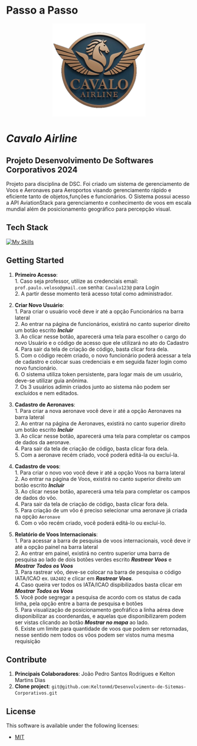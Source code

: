 <!--- # "Can be a image or a gift from the project pages" -->
# Passo a Passo

<p align="center">
  <a href="http://cavaloarlines.ddns.net/" target= '_blank'> <img src="Projeto/src/main/resources/static/images/cavalo2.png" width=50% alt=" ProjectName"> </a>
</p>

# *Cavalo Airline* 
## Projeto Desenvolvimento De Softwares Corporativos 2024

Projeto para disciplina de DSC. 
Foi criado um sistema de gerenciamento de Voos e Aeronaves para Aeroportos visando gerenciamento rápido e eficiente tanto de objetos,funções e funcionários.
O Sistema possui acesso a API AviationStack para gerenciamento e conhecimento de voos em escala mundial além de posicionamento geográfico para percepção visual.

## Tech Stack

<!--- # "Verify icons availability here https://github.com/tandpfun/skill-icons" -->

[![My Skills](https://skillicons.dev/icons?i=java,spring,javascript,html,css,postgresql,git,aws)](https://skillicons.dev)

## Getting Started

1. **Primeiro Acesso**: 
  <br>1. Caso seja professor, utilize as credenciais email: `prof.paulo.veloso@gmail.com` senha: `Cavalo123@` para Login
  <br>2. A partir desse momento terá acesso total como administrador.

2. **Criar Novo Usuário**: 
   <br> 1. Para criar o usuário você deve ir até a opção Funcionários na barra lateral
   <br> 2. Ao entrar na página de funcionários, existirá no canto superior direito um botão escrito  ***Incluir***
   <br> 3. Ao clicar nesse botão, aparecerá uma tela para escolher o cargo do novo Usuário e o código de acesso que ele utilizará no ato do Cadastro
   <br> 4. Para sair da tela de criação de código, basta clicar fora dela.
   <br> 5. Com o código recém criado, o novo funcionário poderá acessar a tela de cadastro e colocar suas credenciais e em seguida fazer login como novo funcionário.
   <br> 6. O sistema utiliza token persistente, para logar mais de um usuário, deve-se utilizar guia anônima.
   <br> 7. Os 3 usuários adimin criados junto ao sistema não podem ser excluídos e nem editados.

3. **Cadastro de Aeronaves**: 
   <br> 1. Para criar a nova aeronave você deve ir até a opção Aeronaves na barra lateral
   <br> 2. Ao entrar na página de Aeronaves, existirá no canto superior direito um botão escrito  ***Incluir***
   <br> 3. Ao clicar nesse botão, aparecerá uma tela para completar os campos de dados da aeronave.
   <br> 4. Para sair da tela de criação de código, basta clicar fora dela.
   <br> 5. Com a aeronave recém criado, você poderá editá-la ou excluí-la.

4. **Cadastro de voos**:
   <br> 1. Para criar o novo voo você deve ir até a opção Voos na barra lateral
   <br> 2. Ao entrar na página de Voos, existirá no canto superior direito um botão escrito  ***Incluir***
   <br> 3. Ao clicar nesse botão, aparecerá uma tela para completar os campos de dados do vôo.
   <br> 4. Para sair da tela de criação de código, basta clicar fora dela.
   <br> 5. Para criação de um vôo é preciso selecionar uma aeronave já criada na opção `Aeronave`
   <br> 6. Com o vôo recém criado, você poderá editá-lo ou excluí-lo.


5. **Relatório de Voos Internacionais**:
   <br> 1. Para acessar a barra de pesquisa de voos internacionais, você deve ir até a opção painel na barra lateral
   <br> 2. Ao entrar em painel, existirá no centro superior uma barra de pesquisa ao lado de dois botões verdes escrito  ***Rastrear Voos*** e ***Mostrar Todos os Voos***
   <br> 3. Para rastrear vôo, deve-se colocar na barra de pesquisa o código IATA/ICAO ex. `UA2402` e clicar em ***Rastrear Voos***.
   <br> 4. Caso queira ver todos os IATA/ICAO dispibilizados basta clicar em  ***Mostrar Todos os Voos***
   <br> 5. Você pode segregar a pesquisa de acordo com os status de cada linha, pela opção entre a barra de pesquisa e botões
   <br> 5. Para visualização de posicionamento geofráfico a linha aérea deve disponibilizar as coordenardas, e aquelas que disponibilizarem podem ser vistas clicando ao botão ***Mostrar no mapa*** ao lado.
   <br> 6. Existe um limite para quantidade de voos que podem ser retornadas, nesse sentido nem todos os vôos podem ser vistos numa mesma requisição

## Contribute

1. **Principais Colaboradores**: João Pedro Santos Rodrigues e Kelton Martins Dias
2. **Clone project**: `git@github.com:Keltonmd/Desenvolvimento-de-Sitemas-Corporativos.git`

## License

This software is available under the following licenses:

- [MIT](https://rem.mit-license.org)



